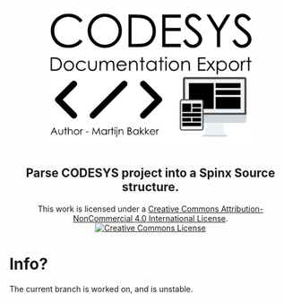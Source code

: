 <div align="Center">
    <img src="./Readme.Graphics/Banner.png" width="380" alt="Banner" title="Banner"> </img>
    <h2> Parse CODESYS project into a Spinx Source structure. </h2>
</div>  

<P align="Center">
    This work is licensed under a <a rel="license" href="http://creativecommons.org/licenses/by-nc/4.0/">Creative Commons Attribution-NonCommercial 4.0 International License</a>.<br /><a rel="license" href="http://creativecommons.org/licenses/by-nc/4.0/"><img alt="Creative Commons License" style="border-width:0" src="https://i.creativecommons.org/l/by-nc/4.0/88x31.png" /></a>
</P>

# Info?
The current branch is worked on, and is unstable. 